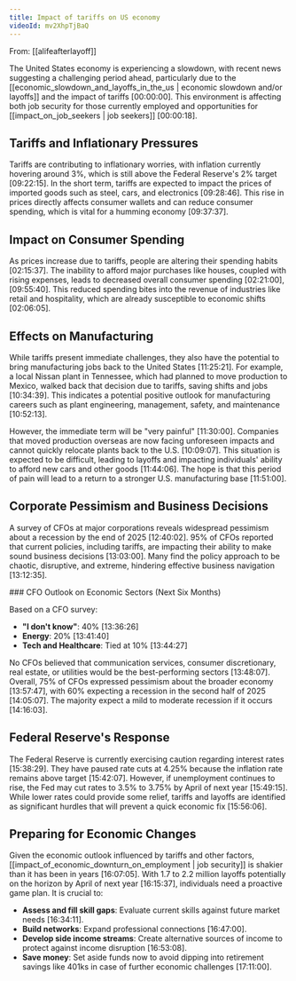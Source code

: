 ```yaml
---
title: Impact of tariffs on US economy
videoId: mv2XhpTjBaQ
---
```


From: [[alifeafterlayoff]] <br/> 

The United States economy is experiencing a slowdown, with recent news suggesting a challenging period ahead, particularly due to the [[economic_slowdown_and_layoffs_in_the_us | economic slowdown and/or layoffs]] and the impact of tariffs <a class="yt-timestamp" data-t="00:00:00">[00:00:00]</a>. This environment is affecting both job security for those currently employed and opportunities for [[impact_on_job_seekers | job seekers]] <a class="yt-timestamp" data-t="00:00:18">[00:00:18]</a>.

## Tariffs and Inflationary Pressures

Tariffs are contributing to inflationary worries, with inflation currently hovering around 3%, which is still above the Federal Reserve's 2% target <a class="yt-timestamp" data-t="09:22:15">[09:22:15]</a>. In the short term, tariffs are expected to impact the prices of imported goods such as steel, cars, and electronics <a class="yt-timestamp" data-t="09:28:46">[09:28:46]</a>. This rise in prices directly affects consumer wallets and can reduce consumer spending, which is vital for a humming economy <a class="yt-timestamp" data-t="09:37:37">[09:37:37]</a>.

## Impact on Consumer Spending

As prices increase due to tariffs, people are altering their spending habits <a class="yt-timestamp" data-t="02:15:37">[02:15:37]</a>. The inability to afford major purchases like houses, coupled with rising expenses, leads to decreased overall consumer spending <a class="yt-timestamp" data-t="02:21:00">[02:21:00]</a>, <a class="yt-timestamp" data-t="09:55:40">[09:55:40]</a>. This reduced spending bites into the revenue of industries like retail and hospitality, which are already susceptible to economic shifts <a class="yt-timestamp" data-t="02:06:05">[02:06:05]</a>.

## Effects on Manufacturing

While tariffs present immediate challenges, they also have the potential to bring manufacturing jobs back to the United States <a class="yt-timestamp" data-t="11:25:21">[11:25:21]</a>. For example, a local Nissan plant in Tennessee, which had planned to move production to Mexico, walked back that decision due to tariffs, saving shifts and jobs <a class="yt-timestamp" data-t="10:34:39">[10:34:39]</a>. This indicates a potential positive outlook for manufacturing careers such as plant engineering, management, safety, and maintenance <a class="yt-timestamp" data-t="10:52:13">[10:52:13]</a>.

However, the immediate term will be "very painful" <a class="yt-timestamp" data-t="11:30:00">[11:30:00]</a>. Companies that moved production overseas are now facing unforeseen impacts and cannot quickly relocate plants back to the U.S. <a class="yt-timestamp" data-t="10:09:07">[10:09:07]</a>. This situation is expected to be difficult, leading to layoffs and impacting individuals' ability to afford new cars and other goods <a class="yt-timestamp" data-t="11:44:06">[11:44:06]</a>. The hope is that this period of pain will lead to a return to a stronger U.S. manufacturing base <a class="yt-timestamp" data-t="11:51:00">[11:51:00]</a>.

## Corporate Pessimism and Business Decisions

A survey of CFOs at major corporations reveals widespread pessimism about a recession by the end of 2025 <a class="yt-timestamp" data-t="12:40:02">[12:40:02]</a>. 95% of CFOs reported that current policies, including tariffs, are impacting their ability to make sound business decisions <a class="yt-timestamp" data-t="13:03:00">[13:03:00]</a>. Many find the policy approach to be chaotic, disruptive, and extreme, hindering effective business navigation <a class="yt-timestamp" data-t="13:12:35">[13:12:35]</a>.

<div class="callout">
### CFO Outlook on Economic Sectors (Next Six Months)

Based on a CFO survey:
*   **"I don't know"**: 40% <a class="yt-timestamp" data-t="13:36:26">[13:36:26]</a>
*   **Energy**: 20% <a class="yt-timestamp" data-t="13:41:40">[13:41:40]</a>
*   **Tech and Healthcare**: Tied at 10% <a class="yt-timestamp" data-t="13:44:27">[13:44:27]</a>

No CFOs believed that communication services, consumer discretionary, real estate, or utilities would be the best-performing sectors <a class="yt-timestamp" data-t="13:48:07">[13:48:07]</a>. Overall, 75% of CFOs expressed pessimism about the broader economy <a class="yt-timestamp" data-t="13:57:47">[13:57:47]</a>, with 60% expecting a recession in the second half of 2025 <a class="yt-timestamp" data-t="14:05:07">[14:05:07]</a>. The majority expect a mild to moderate recession if it occurs <a class="yt-timestamp" data-t="14:16:03">[14:16:03]</a>.
</div>

## Federal Reserve's Response

The Federal Reserve is currently exercising caution regarding interest rates <a class="yt-timestamp" data-t="15:38:29">[15:38:29]</a>. They have paused rate cuts at 4.25% because the inflation rate remains above target <a class="yt-timestamp" data-t="15:42:07">[15:42:07]</a>. However, if unemployment continues to rise, the Fed may cut rates to 3.5% to 3.75% by April of next year <a class="yt-timestamp" data-t="15:49:15">[15:49:15]</a>. While lower rates could provide some relief, tariffs and layoffs are identified as significant hurdles that will prevent a quick economic fix <a class="yt-timestamp" data-t="15:56:06">[15:56:06]</a>.

## Preparing for Economic Changes

Given the economic outlook influenced by tariffs and other factors, [[impact_of_economic_downturn_on_employment | job security]] is shakier than it has been in years <a class="yt-timestamp" data-t="16:07:05">[16:07:05]</a>. With 1.7 to 2.2 million layoffs potentially on the horizon by April of next year <a class="yt-timestamp" data-t="16:15:37">[16:15:37]</a>, individuals need a proactive game plan. It is crucial to:
*   **Assess and fill skill gaps**: Evaluate current skills against future market needs <a class="yt-timestamp" data-t="16:34:11">[16:34:11]</a>.
*   **Build networks**: Expand professional connections <a class="yt-timestamp" data-t="16:47:00">[16:47:00]</a>.
*   **Develop side income streams**: Create alternative sources of income to protect against income disruption <a class="yt-timestamp" data-t="16:53:08">[16:53:08]</a>.
*   **Save money**: Set aside funds now to avoid dipping into retirement savings like 401ks in case of further economic challenges <a class="yt-timestamp" data-t="17:11:00">[17:11:00]</a>.